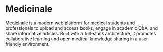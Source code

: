 # Medicinale
Medicinale is a modern web platform for medical students and professionals to upload and access books, engage in academic Q&amp;A, and share informative articles. Built with a full-stack architecture, it promotes collaborative learning and open medical knowledge sharing in a user-friendly environment.
